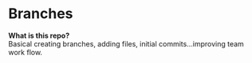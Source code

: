 # Branches
<b> What is this repo? </b>
<br>
Basical creating branches, adding files, initial commits...improving team work flow. 
